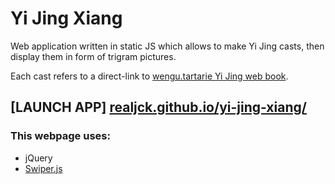 # Yi Jing Xiang

Web application written in static JS which allows to make Yi Jing casts, then display them in form of trigram pictures.

Each cast refers to a direct-link to [wengu.tartarie Yi Jing web book](http://wengu.tartarie.com/wg/wengu.php?l=Yijing&no=0).

## **[LAUNCH APP]** [realjck.github.io/yi-jing-xiang/](https://realjck.github.io/yi-jing-xiang/)

### This webpage uses:

* jQuery
* [Swiper.js](https://swiperjs.com/)